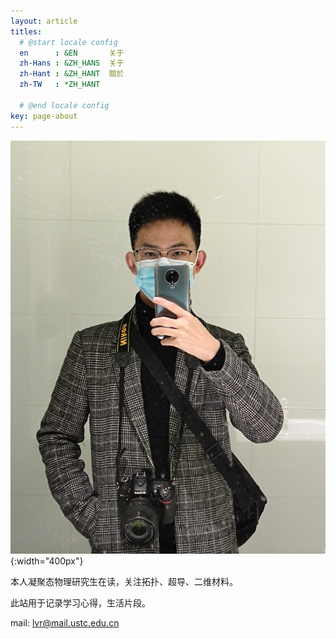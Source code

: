 ```yaml
---
layout: article
titles:
  # @start locale config
  en      : &EN       关于
  zh-Hans : &ZH_HANS  关于
  zh-Hant : &ZH_HANT  關於
  zh-TW   : *ZH_HANT

  # @end locale config
key: page-about
---
```


![Photo](/assets/about/myself.jpg){:width="400px"}

本人凝聚态物理研究生在读，关注拓扑、超导、二维材料。

此站用于记录学习心得，生活片段。

mail: lvr@mail.ustc.edu.cn

